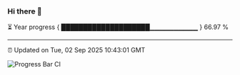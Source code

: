 ### Hi there 👋

⏳ Year progress { ████████████████████▁▁▁▁▁▁▁▁▁▁ } 66.97 %

---

⏰ Updated on Tue, 02 Sep 2025 10:43:01 GMT

![Progress Bar CI](https://github.com/IshwaranRudhara/GIT-ACTION/workflows/Progress%20Bar%20CI/badge.svg)
